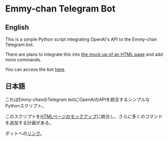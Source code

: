# Emmy-chan Telegram Bot

## English

This is a simple Python script integrating OpenAI's API to the Emmy-chan Telegram bot.

There are plans to integrate this into [the mock-up of an HTML page](https://github.com/Niksh0k/thedonutsfactory) and add more commands.

You can access the bot [here](https://t.me/EmmyChanBot).

## 日本語

これはEmmy-chanのTelegram botにOpenAIのAPIを統合するシンプルなPythonスクリプト。

このスクリプトを[HTMLページのモックアップ](https://github.com/Niksh0k/thedonutsfactory)に統合し、さらに多くのコマンドを追加する計画がある。

ボットへの[リンク](https://t.me/EmmyChanBot)。
